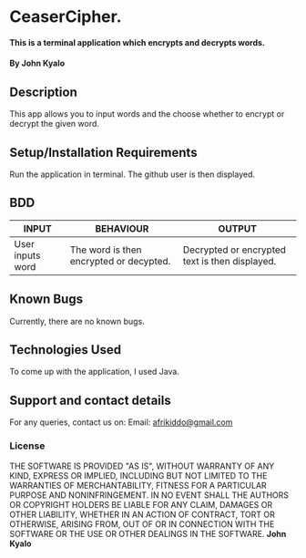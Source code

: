 # CeaserCipher.
#### This is a terminal application which encrypts and decrypts words.
#### By **John Kyalo**
## Description
This app allows you to input words and the choose whether to encrypt or decrypt the given word.
## Setup/Installation Requirements
Run the application in terminal.
The github user is then displayed.
## BDD
| INPUT                             | BEHAVIOUR                               | OUTPUT                                                        |
|-----------------------------------|-----------------------------------------|---------------------------------------------------------------|
| User inputs word                  | The word is then encrypted  or decypted.| Decrypted or encrypted text is then displayed.                |

## Known Bugs
Currently, there are no known bugs.
## Technologies Used
To come up with the application, I used Java.
## Support and contact details
For any queries, contact us on:
Email: afrikiddo@gmail.com
### License
THE SOFTWARE IS PROVIDED "AS IS", WITHOUT WARRANTY OF ANY KIND, EXPRESS OR IMPLIED, INCLUDING BUT NOT LIMITED TO THE WARRANTIES OF MERCHANTABILITY, FITNESS FOR A PARTICULAR PURPOSE AND NONINFRINGEMENT. IN NO EVENT SHALL THE AUTHORS OR COPYRIGHT HOLDERS BE LIABLE FOR ANY CLAIM, DAMAGES OR OTHER LIABILITY, WHETHER IN AN ACTION OF CONTRACT, TORT OR OTHERWISE, ARISING FROM, OUT OF OR IN CONNECTION WITH THE SOFTWARE OR THE USE OR OTHER DEALINGS IN THE SOFTWARE. **John Kyalo**